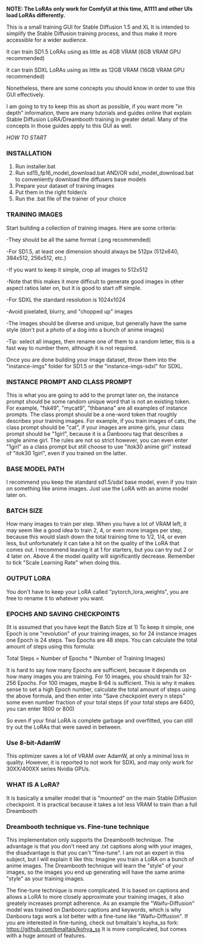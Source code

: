 **NOTE: The LoRAs only work for ComfyUI at this time, A1111 and other
UIs load LoRAs differently.**

This is a small training GUI for Stable Diffusion 1.5 and XL
It is intended to simplify the Stable Diffusion training process,
and thus make it more accessible for a wider audience.

It can train SD1.5 LoRAs using as little as 4GB VRAM (6GB VRAM GPU recommended)

It can train SDXL LoRAs using as little as 12GB VRAM (16GB VRAM GPU recommended)

Nonetheless, there are some concepts you should know in order to
use this GUI effectively.


I am going to try to keep this as short as possible, if you want
more "in depth" information, there are many tutorials and guides
online that explain Stable Diffusion LoRA/Dreambooth training in
greater detail. Many of the concepts in those guides apply to this
GUI as well.

*HOW TO START*

### INSTALLATION
1. Run installer.bat
2. Run sd15_fp16_model_download.bat AND/OR sdxl_model_download.bat
   to conveniently download the diffusers base models
3. Prepare your dataset of training images
4. Put them in the right folder/s
5. Run the .bat file of the trainer of your choice

### TRAINING IMAGES
Start building a collection of training images. Here are some
criteria:

-They should be all the same format (.png recommended) 

-For SD1.5, at least one dimension should always be 512px 
    (512x640, 384x512, 256x512, etc.)
    
-If you want to keep it simple, crop all images to 512x512

-Note that this makes it more difficult to generate good
    images in other aspect ratios later on, but it is good to
    start off simple.
    
-For SDXL the standard resolution is 1024x1024

-Avoid pixelated, blurry, and "chopped up" images

-The images should be diverse and unique, but generally have
    the same style (don't put a photo of a dog into a bunch
    of anime images)
    
-Tip: select all images, then rename one of them to a random letter,
    this is a fast way to number them, although it is not required.
    
Once you are done building your image dataset, throw them into the
"instance-imgs" folder for SD1.5 or the "instance-imgs-sdxl" for SDXL.

### INSTANCE PROMPT AND CLASS PROMPT
This is what you are going to add to the prompt later on, the instance
prompt should be some random unique word that is not an existing token.
For example, "fsk49", "mycat9", "thbanana" are all examples of instance
prompts. The class prompt should be a one-word token that roughly 
describes your training images. For example, if you train images of
cats, the class prompt should be "cat", if your images are anime girls,
your class prompt should be "1girl", because it is a Danbooru tag that
describes a single anime girl. The rules are not so strict however,
you can even enter "1girl" as a class prompt but still choose to use
"itok30 anime girl" instead of "itok30 1girl", even if you trained on
the latter.

### BASE MODEL PATH
I recommend you keep the standard sd1.5/sdxl base model, even if you train
on something like anime images. Just use the LoRA with an anime model
later on.

### BATCH SIZE
How many images to train per step. When you have a lot of VRAM left, 
it may seem like a good idea to train 2, 4, or even more images per step,
because this would slash down the total training time to 1/2, 1/4, or
even less, but unfortunately it can take a hit on the quality of the
LoRA that comes out. I recommend leaving it at 1 for starters, but you
can try out 2 or 4 later on. Above 4 the model quality will significantly
decrease. Remember to tick "Scale Learning Rate" when doing this.

### OUTPUT LORA
You don't have to keep your LoRA called "pytorch_lora_weights", you are
free to rename it to whatever you want.

### EPOCHS AND SAVING CHECKPOINTS
(It is assumed that you have kept the Batch Size at 1)
To keep it simple, one Epoch is one "revolution" of your training images,
so for 24 instance images one Epoch is 24 steps. Two Epochs are 48 steps.
You can calculate the total amount of steps using this formula:

Total Steps = Number of Epochs * (Number of Training Images)

It is hard to say how many Epochs are sufficient, because it depends on
how many images you are training. For 10 images, you should train for
32-256 Epochs. For 100 images, maybe 8-64 is sufficient. This is why
it makes sense to set a high Epoch number, calculate the total
amount of steps using the above formula, and then enter into
"Save checkpoint every n steps" some even number fraction of your total
steps (if your total steps are 6400, you can enter 1600 or 800)

So even if your final LoRA is complete garbage and overfitted, you can
still try out the LoRAs that were saved in between.

### Use 8-bit-AdamW
This optimizer saves a lot of VRAM over AdamW, at only a minimal loss in
quality. However, it is reported to not work for SDXL and may only
work for 30XX/400XX series Nvidia GPUs.



### WHAT IS A LoRA?
It is basically a smaller model that is "mounted" on the main
Stable Diffusion checkpoint. It is practical because it takes a
lot less VRAM to train than a full Dreambooth



### Dreambooth technique vs. Fine-tune technique
This implementation only supports the Dreambooth technique. The
advantage is that you don't need any .txt captions along with
your images, the disadvantage is that you can't "fine-tune". I
am not an expert in this subject, but I will explain it like
this: Imagine you train a LoRA on a bunch of anime images. The
Dreambooth technique will learn the "style" of your images, 
so the images you end up generating will have the same anime
"style" as your training images.

The fine-tune technique is more complicated. It is based on
captions and allows a LoRA to more closely approximate your
training images, it also greately increases prompt adherence.
As an example the "Waifu-Diffusion" model was trained on
Danbooru captions and keywords, which is why Danbooru tags
work a lot better with a fine-tune like "Waifu-Diffusion".
If you are interested in fine-tuning, check out bmaltais's
koyha_ss fork: https://github.com/bmaltais/kohya_ss
It is more complicated, but comes with a huge amount of features.
